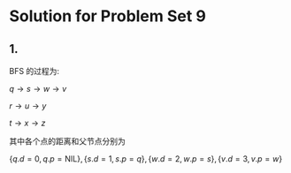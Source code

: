 # Solution for Problem Set 9

## 1.

BFS 的过程为:

$q\to s\to w\to v$

$r\to u\to y$

$t\to x\to z$

其中各个点的距离和父节点分别为

$\{q.d = 0, q.p=\text{NIL}\}, \{s.d = 1, s.p=q\}, \{w.d = 2, w.p=s\}, \{v.d = 3, v.p=w\}$

